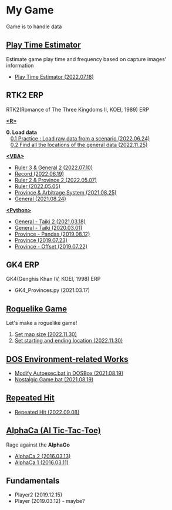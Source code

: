 # My Game

Game is to handle data



## [Play Time Estimator](/PlayTimeEstimator#play-time-estimator)

Estimate game play time and frequency based on capture images' information

- [Play Time Estimator (2022.07.18)](/PlayTimeEstimator#play-time-estimator-20220718)



## RTK2 ERP

RTK2(Romance of The Three Kingdoms II, KOEI, 1989) ERP  


[**\<R>**](./RTK2/R/)

**0. Load data**  
&nbsp;&nbsp;&nbsp;[0.1 Practice : Load raw data from a scenario (2022.06.24)](./RTK2/R/README.md#01-practice--load-raw-data-from-a-scenario-20220624)  
&nbsp;&nbsp;&nbsp;[0.2 Find all the locations of the general data (2022.11.25)](./RTK2/R/README.md#02-find-all-the-locations-of-the-general-data-20221125)


[**\<VBA>**](./RTK2/VBA/)

- [Ruler 3 & General 2 (2022.07.10)](./RTK2/VBA/README.md#ruler-3--general-2-20220710)
- [Record (2022.06.19)](./RTK2/VBA/README.md#record-20220619)
- [Ruler 2 & Province 2 (2022.05.07)](./RTK2/VBA/README.md#ruler-2--province-2-20220507)
- [Ruler (2022.05.05)](./RTK2/VBA/README.md#ruler-20220505)
- [Province & Arbitrage System (2021.08.25)](./RTK2/VBA/README.md#province--arbitrage-system-20210825)
- [General (2021.08.24)](./RTK2/VBA/README.md#general-20210824)


[**\<Python>**](./RTK2/Python/)

- [General - Taiki 2 (2021.03.18)](./RTK2/Python/README.md#general---taiki-2-20210318)
- [General - Taiki (2020.03.01)](./RTK2/Python/README.md#general---taiki-20200301)
- [Province - Pandas (2019.08.12)](./RTK2/Python/README.md#province---pandas-20190812)
- [Province (2019.07.23)](./RTK2/Python/README.md#province-20190723)
- [Province - Offset (2019.07.22)](./RTK2/Python/README.md#province---offset-20190722)



## GK4 ERP

GK4(Genghis Khan Ⅳ, KOEI, 1998) ERP

- GK4_Provinces.py (2021.03.17)


## [Roguelike Game](./RogueLike/)

Let's make a roguelike game!

1. [Set map size (2022.11.30)](./RogueLike/README.md#1-set-map-size-20221130)
2. [Set starting and ending location (2022.11.30)](./RogueLike/README.md#2-set-starting-and-ending-location-20221130)


## [DOS Environment-related Works](/DOS#my-dos-environment-related-works)

- [Modify Autoexec.bat in DOSBox (2021.08.19)](/DOS#modify-autoexecbat-in-dosbox-20210819)
- [Nostalgic Game.bat (2021.08.19)](/DOS#nostalgic-gamebat-20210819)



## [Repeated Hit](/RepeatedHit/README.md#repeated-hit)

- [Repeated Hit (2022.09.08)](/RepeatedHit/README.md#repeated-hit-20220908)



## [AlphaCa (AI Tic-Tac-Toe)](/AlphaCa#alphaca-ai-tic-tac-toe)

Rage against the **AlphaGo**

- [AlphaCa 2 (2016.03.13)](/AlphaCa#alphaca-2-20160313)
- [AlphaCa 1 (2016.03.11)](/AlphaCa#alphaca-1-20160311)



## Fundamentals

- Player2 (2019.12.15)
- Player (2019.03.12) - maybe?